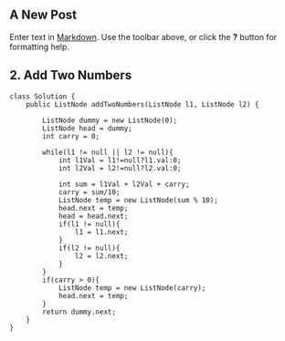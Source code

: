 ## A New Post

Enter text in [Markdown](http://daringfireball.net/projects/markdown/). Use the toolbar above, or click the **?** button for formatting help.

## 2. Add Two Numbers
   
   
```
class Solution {
    public ListNode addTwoNumbers(ListNode l1, ListNode l2) {
        
        ListNode dummy = new ListNode(0);
        ListNode head = dummy;
        int carry = 0;
        
        while(l1 != null || l2 != null){
            int l1Val = l1!=null?l1.val:0;
            int l2Val = l2!=null?l2.val:0;
            
            int sum = l1Val + l2Val + carry;
            carry = sum/10;
            ListNode temp = new ListNode(sum % 10);
            head.next = temp;
            head = head.next;
            if(l1 != null){
                l1 = l1.next;
            }
            if(l2 != null){
                l2 = l2.next;
            }
        }
        if(carry > 0){
            ListNode temp = new ListNode(carry);
            head.next = temp;
        }
        return dummy.next;
    }
}
```

